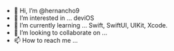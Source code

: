 - 👋 Hi, I’m @hernancho9
- 👀 I’m interested in ... deviOS
- 🌱 I’m currently learning ... Swift, SwiftUI, UIKit, Xcode. 
- 💞️ I’m looking to collaborate on ...
- 📫 How to reach me ...

<!---
hernancho9/hernancho9 is a ✨ special ✨ repository because its `README.md` (this file) appears on your GitHub profile.
You can click the Preview link to take a look at your changes.
--->
